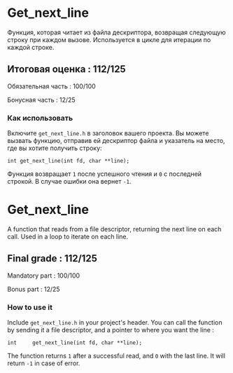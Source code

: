 # Get_next_line

Функция, которая читает из файла дескриптора, возвращая следующую строку при каждом вызове. Используется в цикле для итерации по каждой строке.

## Итоговая оценка : 112/125

Обязательная часть : 100/100

Бонусная часть : 12/25

### Как использовать

Включите ``get_next_line.h`` в заголовок вашего проекта. Вы можете вызвать функцию, отправив ей дескриптор файла и указатель на место, где вы хотите получить строку:

```
int get_next_line(int fd, char **line);
```

Функция возвращает ``1`` после успешного чтения и ``0`` с последней строкой. В случае ошибки она вернет ``-1``.

# Get_next_line

A function that reads from a file descriptor, returning the next line on each call. Used in a loop to iterate on each line.

## Final grade : 112/125

Mandatory part : 100/100

Bonus part : 12/25

### How to use it

Include ``get_next_line.h`` in your project's header. You can call the function by sending it a file descriptor, and a pointer to where you want the line :

```
int		get_next_line(int fd, char **line);
```

The function returns ``1`` after a successful read, and ``0`` with the last line. It will return ``-1`` in case of error.
